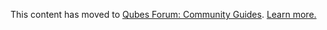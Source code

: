 This content has moved to [Qubes Forum: Community Guides](https://forum.qubes-os.org/t/rxvt-terminal/18992). [Learn more.](https://forum.qubes-os.org/t/announcement-qubes-community-project-has-been-migrated-to-the-forum/20367/)
